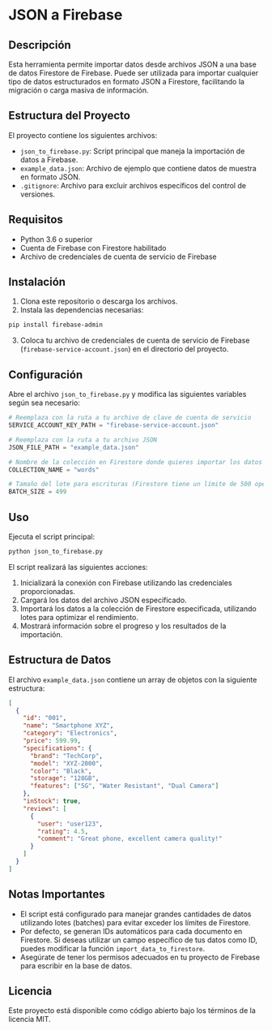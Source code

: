 # JSON a Firebase

## Descripción

Esta herramienta permite importar datos desde archivos JSON a una base de datos Firestore de Firebase. Puede ser utilizada para importar cualquier tipo de datos estructurados en formato JSON a Firestore, facilitando la migración o carga masiva de información.

## Estructura del Proyecto

El proyecto contiene los siguientes archivos:

- `json_to_firebase.py`: Script principal que maneja la importación de datos a Firebase.
- `example_data.json`: Archivo de ejemplo que contiene datos de muestra en formato JSON.
- `.gitignore`: Archivo para excluir archivos específicos del control de versiones.

## Requisitos

- Python 3.6 o superior
- Cuenta de Firebase con Firestore habilitado
- Archivo de credenciales de cuenta de servicio de Firebase

## Instalación

1. Clona este repositorio o descarga los archivos.
2. Instala las dependencias necesarias:

```bash
pip install firebase-admin
```

3. Coloca tu archivo de credenciales de cuenta de servicio de Firebase (`firebase-service-account.json`) en el directorio del proyecto.

## Configuración

Abre el archivo `json_to_firebase.py` y modifica las siguientes variables según sea necesario:

```python
# Reemplaza con la ruta a tu archivo de clave de cuenta de servicio
SERVICE_ACCOUNT_KEY_PATH = "firebase-service-account.json"

# Reemplaza con la ruta a tu archivo JSON
JSON_FILE_PATH = "example_data.json"

# Nombre de la colección en Firestore donde quieres importar los datos
COLLECTION_NAME = "words"

# Tamaño del lote para escrituras (Firestore tiene un límite de 500 operaciones por lote)
BATCH_SIZE = 499
```

## Uso

Ejecuta el script principal:

```bash
python json_to_firebase.py
```

El script realizará las siguientes acciones:

1. Inicializará la conexión con Firebase utilizando las credenciales proporcionadas.
2. Cargará los datos del archivo JSON especificado.
3. Importará los datos a la colección de Firestore especificada, utilizando lotes para optimizar el rendimiento.
4. Mostrará información sobre el progreso y los resultados de la importación.

## Estructura de Datos

El archivo `example_data.json` contiene un array de objetos con la siguiente estructura:

```json
[
  {
    "id": "001",
    "name": "Smartphone XYZ",
    "category": "Electronics",
    "price": 599.99,
    "specifications": {
      "brand": "TechCorp",
      "model": "XYZ-2000",
      "color": "Black",
      "storage": "128GB",
      "features": ["5G", "Water Resistant", "Dual Camera"]
    },
    "inStock": true,
    "reviews": [
      {
        "user": "user123",
        "rating": 4.5,
        "comment": "Great phone, excellent camera quality!"
      }
    ]
  }
]
```

## Notas Importantes

- El script está configurado para manejar grandes cantidades de datos utilizando lotes (batches) para evitar exceder los límites de Firestore.
- Por defecto, se generan IDs automáticos para cada documento en Firestore. Si deseas utilizar un campo específico de tus datos como ID, puedes modificar la función `import_data_to_firestore`.
- Asegúrate de tener los permisos adecuados en tu proyecto de Firebase para escribir en la base de datos.

## Licencia

Este proyecto está disponible como código abierto bajo los términos de la licencia MIT.